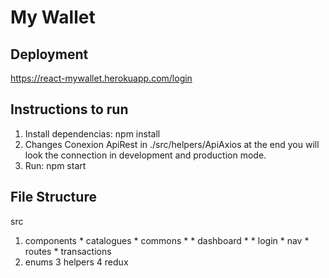 # My Wallet



## Deployment

https://react-mywallet.herokuapp.com/login

## Instructions to run

1. Install dependencias: npm install
2. Changes Conexion ApiRest in ./src/helpers/ApiAxios at the end you will look the connection in development and production mode.
3. Run: npm start

## File Structure

src
  1.  components
    * catalogues
    * commons
    * 
    * dashboard
    * 
    * login
    * nav
    * routes
    * transactions
  2. enums
  3 helpers
  4 redux
